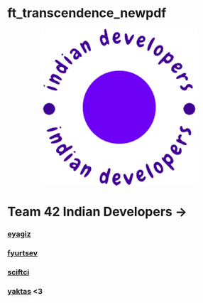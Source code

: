# ft_transcendence_newpdf

<p align="center">
    <img src="/img/logo.png"/>
</p>

# Team 42 Indian Developers ->
### [eyagiz](https://github.com/fleizean)
### [fyurtsev](https://github.com/fyurtsev)
### [sciftci](https://github.com/temasictfic)
### [yaktas](https://github.com/yeaktas) <3
